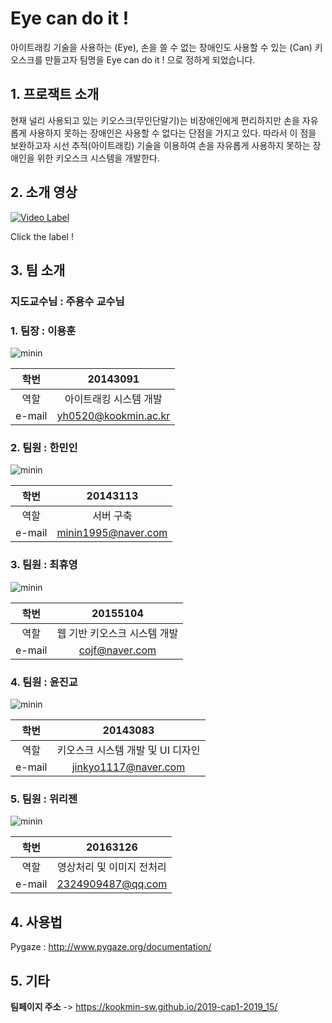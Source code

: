# Eye can do it !

아이트래킹 기술을 사용하는 (Eye), 손을 쓸 수 없는 장애인도 사용할 수 있는 (Can) 키오스크를 만들고자 팀명을 Eye can do it ! 으로 정하게 되었습니다.

## 1. 프로잭트 소개

현재 널리 사용되고 있는 키오스크(무인단말기)는 비장애인에게 편리하지만 손을 자유롭게 사용하지 못하는 장애인은 사용할 수 없다는 단점을 가지고 있다. 따라서 이 점을 보완하고자 시선 추적(아이트래킹) 기술을 이용하여 손을 자유롭게 사용하지 못하는 장애인을 위한 키오스크 시스템을 개발한다.


## 2. 소개 영상

[![Video Label](http://img.youtube.com/vi/H_gDftcf7Rs/0.jpg)](https://youtu.be/H_gDftcf7Rs?t=0s) 

Click the label !

## 3. 팀 소개

### 지도교수님 : 주용수 교수님

### 1. 팀장 : 이용훈 
![minin](https://user-images.githubusercontent.com/36881152/54407745-61654e00-4722-11e9-8662-5f31fa595d19.jpg)

|학번|20143091|
|:---:|:---:|
|역할|아이트래킹 시스템 개발|
|e-mail|yh0520@kookmin.ac.kr|

### 2. 팀원 : 한민인
![minin](https://user-images.githubusercontent.com/36881152/54407239-6aedb680-4720-11e9-9514-3a4bb699e9d8.jpg)

|학번|20143113|
|:---:|:---:|
|역할|서버 구축|
|e-mail|minin1995@naver.com|

### 3. 팀원 : 최휴영 
![minin](https://user-images.githubusercontent.com/36881152/54408791-aa1f0600-4726-11e9-8c8c-acaae19592b4.jpg)

|학번|20155104|
|:---:|:---:|
|역할|웹 기반 키오스크 시스템 개발|
|e-mail|cojf@naver.com|

### 4. 팀원 : 윤진교 
![minin](https://user-images.githubusercontent.com/36881152/54408746-6cba7880-4726-11e9-894e-e07dc2b93fdc.jpg)

|학번|20143083|
|:---:|:---:|
|역할|키오스크 시스템 개발 및 UI 디자인|
|e-mail|jinkyo1117@naver.com|

### 5. 팀원 : 위리젠 
![minin](https://user-images.githubusercontent.com/36881152/54409240-0b47d900-4729-11e9-9dcf-1e9fef161f42.jpg)

|학번|20163126|
|:---:|:---:|
|역할|영상처리 및 이미지 전처리|
|e-mail|2324909487@qq.com|

## 4. 사용법

Pygaze : http://www.pygaze.org/documentation/

## 5. 기타



**팀페이지 주소** -> https://kookmin-sw.github.io/2019-cap1-2019_15/

